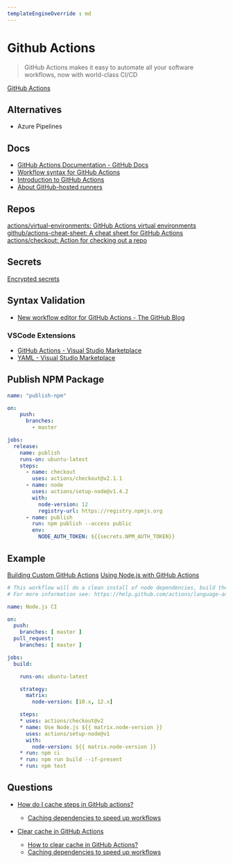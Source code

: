 ```yaml
---
templateEngineOverride : md
---
```


# Github Actions

> GitHub Actions makes it easy to automate all your software workflows, now with world-class CI/CD

[GitHub Actions](https://github.com/features/actions)


## Alternatives

* Azure Pipelines

## Docs

* [GitHub Actions Documentation - GitHub Docs](https://docs.github.com/en/actions)
* [Workflow syntax for GitHub Actions](https://docs.github.com/en/free-pro-team@latest/actions/reference/workflow-syntax-for-github-actions)
* [Introduction to GitHub Actions](https://docs.github.com/en/actions/learn-github-actions/introduction-to-github-actions)
* [About GitHub-hosted runners](https://docs.github.com/en/actions/using-github-hosted-runners/about-github-hosted-runners)

## Repos

[actions/virtual-environments: GitHub Actions virtual environments](https://github.com/actions/virtual-environments)
[github/actions-cheat-sheet: A cheat sheet for GitHub Actions](https://github.com/github/actions-cheat-sheet)
[actions/checkout: Action for checking out a repo](https://github.com/actions/checkout)


## Secrets

[Encrypted secrets](https://docs.github.com/en/free-pro-team@latest/actions/reference/encrypted-secrets)

## Syntax Validation

* [New workflow editor for GitHub Actions - The GitHub Blog](https://github.blog/2019-10-01-new-workflow-editor-for-github-actions/)

### VSCode Extensions


* [GitHub Actions - Visual Studio Marketplace](https://marketplace.visualstudio.com/items?itemName=cschleiden.vscode-github-actions)
* [YAML - Visual Studio Marketplace](https://marketplace.visualstudio.com/items?itemName=redhat.vscode-yaml)



## Publish NPM Package

```yml
name: "publish-npm"

on:
    push:
      branches:
        - master

jobs:
  release:
    name: publish
    runs-on: ubuntu-latest
    steps:
      - name: checkout
        uses: actions/checkout@v2.1.1
      - name: node
        uses: actions/setup-node@v1.4.2
        with:
          node-version: 12
          registry-url: https://registry.npmjs.org
      - name: publish
        run: npm publish --access public
        env:
          NODE_AUTH_TOKEN: ${{secrets.NPM_AUTH_TOKEN}}
```


## Example

[Building Custom GitHub Actions](https://app.pluralsight.com/library/courses/building-custom-github-actions/table-of-contents)
[Using Node.js with GitHub Actions](https://help.github.com/en/actions/language-and-framework-guides/using-nodejs-with-github-actions)

```yml
# This workflow will do a clean install of node dependencies, build the source code and run tests across different versions of node
# For more information see: https://help.github.com/actions/language-and-framework-guides/using-nodejs-with-github-actions

name: Node.js CI

on:
  push:
    branches: [ master ]
  pull_request:
    branches: [ master ]

jobs:
  build:

    runs-on: ubuntu-latest

    strategy:
      matrix:
        node-version: [10.x, 12.x]

    steps:
    * uses: actions/checkout@v2
    * name: Use Node.js ${{ matrix.node-version }}
      uses: actions/setup-node@v1
      with:
        node-version: ${{ matrix.node-version }}
    * run: npm ci
    * run: npm run build --if-present
    * run: npm test

```


## Questions



* [How do I cache steps in GitHub actions?](https://stackoverflow.com/q/55110729/1366033)
  * [Caching dependencies to speed up workflows](https://docs.github.com/en/free-pro-team@latest/actions/guides/caching-dependencies-to-speed-up-workflows)


* [Clear cache in GitHub Actions](https://stackoverflow.com/q/63521430/1366033)

  * [How to clear cache in GitHub Actions?](https://github.community/t/how-to-clear-cache-in-github-actions/129038/4)
  * [Caching dependencies to speed up workflows](https://docs.github.com/en/actions/guides/caching-dependencies-to-speed-up-workflows#usage-limits-and-eviction-policy)
